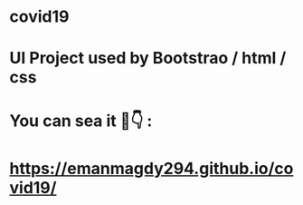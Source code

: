 # covid19
# UI Project used by Bootstrao / html / css
# You can sea it 🤔👇 :
# https://emanmagdy294.github.io/covid19/
